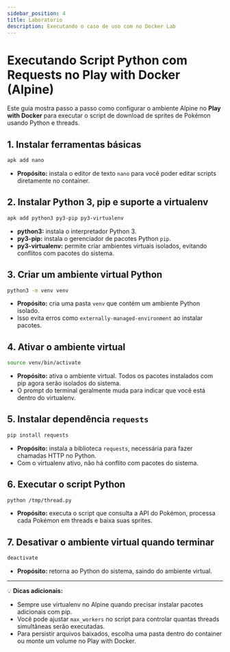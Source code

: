 ```yaml
---
sidebar_position: 4
title: Laboratorio
description: Executando o caso de uso com no Docker Lab
---
```


# Executando Script Python com Requests no Play with Docker (Alpine)

Este guia mostra passo a passo como configurar o ambiente Alpine no **Play with Docker** para executar o script de download de sprites de Pokémon usando Python e threads.

## 1. Instalar ferramentas básicas

```sh
apk add nano
```

* **Propósito:** instala o editor de texto `nano` para você poder editar scripts diretamente no container.

## 2. Instalar Python 3, pip e suporte a virtualenv

```sh
apk add python3 py3-pip py3-virtualenv
```

* **python3:** instala o interpretador Python 3.
* **py3-pip:** instala o gerenciador de pacotes Python `pip`.
* **py3-virtualenv:** permite criar ambientes virtuais isolados, evitando conflitos com pacotes do sistema.

## 3. Criar um ambiente virtual Python

```sh
python3 -m venv venv
```

* **Propósito:** cria uma pasta `venv` que contém um ambiente Python isolado.
* Isso evita erros como `externally-managed-environment` ao instalar pacotes.

## 4. Ativar o ambiente virtual

```sh
source venv/bin/activate
```

* **Propósito:** ativa o ambiente virtual. Todos os pacotes instalados com pip agora serão isolados do sistema.
* O prompt do terminal geralmente muda para indicar que você está dentro do virtualenv.

## 5. Instalar dependência `requests`

```sh
pip install requests
```

* **Propósito:** instala a biblioteca `requests`, necessária para fazer chamadas HTTP no Python.
* Com o virtualenv ativo, não há conflito com pacotes do sistema.

## 6. Executar o script Python

```sh
python /tmp/thread.py
```

* **Propósito:** executa o script que consulta a API do Pokémon, processa cada Pokémon em threads e baixa suas sprites.

## 7. Desativar o ambiente virtual quando terminar

```sh
deactivate
```

* **Propósito:** retorna ao Python do sistema, saindo do ambiente virtual.

---

💡 **Dicas adicionais:**

* Sempre use virtualenv no Alpine quando precisar instalar pacotes adicionais com pip.
* Você pode ajustar `max_workers` no script para controlar quantas threads simultâneas serão executadas.
* Para persistir arquivos baixados, escolha uma pasta dentro do container ou monte um volume no Play with Docker.
